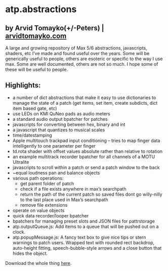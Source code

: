 atp.abstractions
===

by Arvid Tomayko(+/-Peters) | [arvidtomayko.com](http://arvidtomayko.com)
---

A large and growing repository of Max 5/6 abstractions, javascripts, shaders, etc I’ve made and found useful over the years. Some will be generically useful to people, others are esoteric or specific to the way I use max. Some are well documented, others are not so much. I hope some of these will be useful to people.

Highlights:
---

- a number of dict abstractions that make it easy to use dictionaries to manage the state of a patch (get items, set item, create subdicts, dict item based gate, etc)
- use LEDs on KMI QuNeo pads as audio meters
- a standard audio output bpatcher for patches
- javascripts for converting between hex, binary and int
- a javascript that quantizes to musical scales
- time/datestamping
- Apple multitouch trackpad input conditioning – tries to map finger data intelligently to one parameter per finger
- td.rota shader with offset values absolute rather than relative to rotation
- an example multitrack recorder bpatcher for all channels of a MOTU Ultralite
- javascripts to scroll within a patch or send a patch window to the back
- ~equal loudness pan and balance objects
- various path operations:
    - get parent folder of patch
    - check if a file exists anywhere in max’s searchpath
    - return the path of the current patch so saved files dont go willy-nilly to the last place used in Max’s searchpath
    - remove file extensions
- operate on value objects
- quick data recorder/looper bpatcher
- bpatchers for managing preset slots and JSON files for pattrstorage
- atp.outputQueue.js: Add items to a queue that will be pushed out on a clock.
- atp.popupMessage.js: A fancy text box to give nice tips or stern warnings to patch users. Wrapped text with rounded rect backdrop, auto-height fitting, speech-bubble-style arrows and a close button that hides the object.

Download the whole thing [here](https://bitbucket.org/arvidtpyh/atp.abstractions/downloads).
